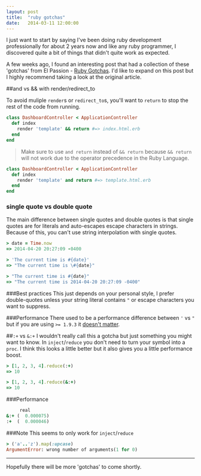 ```yaml
---
layout: post
title:  "ruby gotchas"
date:   2014-03-11 12:00:00
---
```


I just want to start by saying I've been doing ruby development
professionally for about 2 years now and like any ruby programmer,
I discovered quite a bit of things that didn't quite work as expected.

A few weeks ago, I found an interesting post that had a collection of these 'gotchas'
from El Passion - [Ruby Gotchas](http://blog.elpassion.com/ruby-gotchas/).
I'd like to expand on this post but I highly recommend taking a look at the original article.

##and vs && with render/redirect_to

To avoid muliple `render`s or `redirect_to`s, you'll want to
`return` to stop the rest of the code from running.


```ruby
class DashboardController < ApplicationController
  def index
    render 'template' && return #=> index.html.erb
  end
end
```

> Make sure to use `and return` instead of `&& return` because `&& return`
  will not work due to the operator precedence in the Ruby Language.

```ruby
class DashboardController < ApplicationController
  def index
    render 'template' and return #=> template.html.erb
  end
end
```

### single quote vs double quote

The main difference between single quotes and double quotes is that
single quotes are for literals and auto-escapes escape characters in strings.
Because of this, you can't use string interpolation with single quotes.

```ruby
> date = Time.now
=> 2014-04-20 20:27:09 -0400

> 'The current time is #{date}'
=> "The current time is \#{date}"

> "The current time is #{date}"
=> "The current time is 2014-04-20 20:27:09 -0400"
```

###Best practices
This just depends on your personal style, I prefer double-quotes unless your
string literal contains `"` or escape characters you want to suppress.

###Performance
There used to be a performance difference between `'` vs `"` but if you
are using `>= 1.9.3` it [doesn't matter](http://stackoverflow.com/questions/1836467/is-there-a-performance-gain-in-using-single-quotes-vs-double-quotes-in-ruby/1836838#1836838).

##`:+` vs `&:+`
I wouldn't really call this a gotcha but just something you might want to know.
In `inject`/`reduce` you don't need to turn your symbol into a `proc`.
I think this looks a little better but it also gives you a little performance boost.

```ruby
> [1, 2, 3, 4].reduce(:+)
=> 10

> [1, 2, 3, 4].reduce(&:+)
=> 10
```

###Performance
```ruby
     real
&:+ (  0.000075)
:+  (  0.000046)
```

###Note
This seems to only work for `inject`/`reduce`

```ruby
> ('a'..'z').map(:upcase)
ArgumentError: wrong number of arguments(1 for 0)
```

---
Hopefully there will be more 'gotchas' to come shortly.